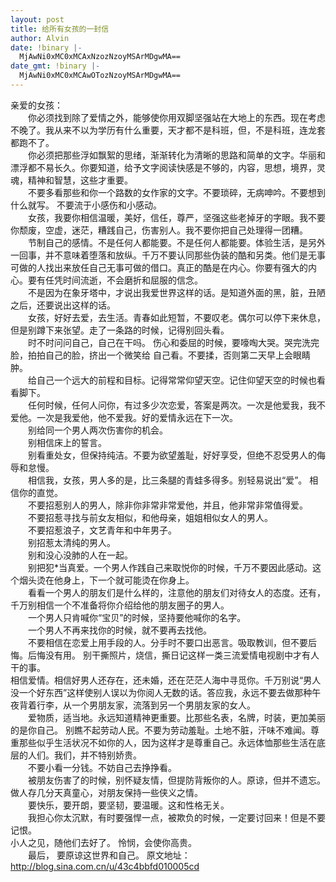 ```yaml
---
layout: post
title: 给所有女孩的一封信
author: Alvin
date: !binary |-
  MjAwNi0xMC0xMCAxNzozNzoyMSArMDgwMA==
date_gmt: !binary |-
  MjAwNi0xMC0xMCAwOTozNzoyMSArMDgwMA==
---
```

亲爱的女孩：  
　　你必须找到除了爱情之外，能够使你用双脚坚强站在大地上的东西。现在考虑不晚了。我从来不以为学历有什么重要，天才都不是科班，但，不是科班，连龙套都跑不了。  
　　你必须把那些浮如飘絮的思绪，渐渐转化为清晰的思路和简单的文字。华丽和漂浮都不易长久。你要知道，给予文字阅读快感是不够的，内容，思想，境界，灵魂，精神和智慧，这些才重要。  
　　不要多看那些和你一个路数的女作家的文字。不要琐碎，无病呻吟。不要想到什么就写。 不要流于小感伤和小感动。  
　　女孩，我要你相信温暖，美好，信任，尊严，坚强这些老掉牙的字眼。我不要你颓废，空虚，迷茫，糟践自己，伤害别人。我不要你把自己处理得一团糟。  
　　节制自己的感情。不是任何人都能要。不是任何人都能要。体验生活，是另外一回事，并不意味着堕落和放纵。千万不要认同那些伪装的酷和另类。他们是无事可做的人找出来放任自己无事可做的借口。真正的酷是在内心。你要有强大的内心。要有任凭时间流逝，不会磨折和屈服的信念。  
　　不是因为在象牙塔中，才说出我爱世界这样的话。是知道外面的黑，脏，丑陋之后，还要说出这样的话。  
　　女孩，好好去爱，去生活。青春如此短暂，不要叹老。偶尔可以停下来休息，但是别蹲下来张望。走了一条路的时候，记得别回头看。  
　　时不时问问自己，自己在干吗。 伤心和委屈的时候，要嚎啕大哭。哭完洗完脸，拍拍自己的脸，挤出一个微笑给 自己看。不要揉，否则第二天早上会眼睛肿。  
　　给自己一个远大的前程和目标。记得常常仰望天空。记住仰望天空的时候也看看脚下。  
　　任何时候，任何人问你，有过多少次恋爱，答案是两次。一次是他爱我，我不爱他。一次是我爱他，他不爱我。好的爱情永远在下一次。  
　　别给同一个男人两次伤害你的机会。  
　　别相信床上的誓言。  
　　别看重处女，但保持纯洁。不要为欲望羞耻，好好享受，但绝不忍受男人的侮辱和怠慢。  
　　相信我，女孩，男人多的是，比三条腿的青蛙多得多。别轻易说出“爱”。 相信你的直觉。  
　　不要招惹别人的男人，除非你非常非常爱他，并且，他非常非常值得爱。  
　　不要招惹寻找与前女友相似，和他母亲，姐姐相似女人的男人。  
　　不要招惹浪子，文艺青年和中年男子。  
　　别招惹太清纯的男人。  
　　别和没心没肺的人在一起。  
　　别把犯*当真爱。一个男人作践自己来取悦你的时候，千万不要因此感动。这个烟头烫在他身上，下一个就可能烫在你身上。  
　　看看一个男人的朋友们是什么样的，注意他的朋友们对待女人的态度。还有，千万别相信一个不准备将你介绍给他的朋友圈子的男人。  
　　一个男人只肯喊你“宝贝”的时候，坚持要他喊你的名字。  
　　一个男人不再来找你的时候，就不要再去找他。  
　　不要相信在恋爱上用手段的人。分手时不要口出恶言。吸取教训，但不要后悔。后悔没有用。 别干撕照片，烧信，撕日记这样一类三流爱情电视剧中才有人干的事。  
    相信爱情。相信好男人还存在，还未婚，还在茫茫人海中寻觅你。千万别说“男人没一个好东西”这样使别人误以为你阅人无数的话。答应我，永远不要去做那种午夜背着行李，从一个男朋友家，流落到另一个男朋友家的女人。  
　　爱物质，适当地。永远知道精神更重要。比那些名表，名牌，时装，更加美丽的是你自己。 别瞧不起劳动人民。不要为劳动羞耻。土地不脏，汗味不难闻。尊重那些似乎生活状况不如你的人，因为这样才是尊重自己。永远体恤那些生活在底层的人们。我们，并不特别娇贵。  
　　不要小看一分钱。不妨自己去挣挣看。  
　　被朋友伤害了的时候，别怀疑友情，但提防背叛你的人。原谅，但并不遗忘。做人存几分天真童心，对朋友保持一些侠义之情。  
　　要快乐，要开朗，要坚韧，要温暖。这和性格无关。  
　　我担心你太沉默，有时要强悍一点，被欺负的时候，一定要讨回来！但是不要记恨。  
小人之见，随他们去好了。 怜悯，会使你高贵。  
　　最后， 要原谅这世界和自己。
原文地址：<a href="http://blog.sina.com.cn/u/43c4bbfd010005cd">http://blog.sina.com.cn/u/43c4bbfd010005cd</a>
